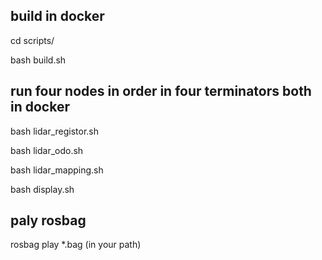 ## build in docker

cd scripts/

bash build.sh 

## run four nodes in order in four terminators both in docker

bash lidar_registor.sh

bash lidar_odo.sh

bash lidar_mapping.sh

bash display.sh

## paly rosbag

rosbag play *.bag  (in your path)